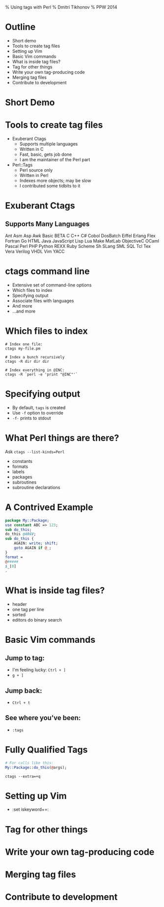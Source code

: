 % Using tags with Perl
% Dmitri Tikhonov
% PPW 2014

# Outline

- Short demo
- Tools to create tag files
- Setting up Vim
- Basic Vim commands
- What is inside tag files?
- Tag for other things
- Write your own tag-producing code
- Merging tag files
- Contribute to development

# Short Demo

# Tools to create tag files

- Exuberant Ctags
    - Supports multiple languages
    - Written in C
    - Fast, basic, gets job done
    - I am the maintainer of the Perl part
- Perl::Tags
    - Perl source only
    - Written in Perl
    - Indexes more objects; may be slow
    - I contributed some tidbits to it

# Exuberant Ctags

## Supports Many Languages

Ant Asm Asp Awk Basic BETA C C++ C# Cobol DosBatch Eiffel Erlang Flex
Fortran Go HTML Java JavaScript Lisp Lua Make MatLab ObjectiveC OCaml
Pascal Perl PHP Python REXX Ruby Scheme Sh SLang SML SQL Tcl Tex Vera
Verilog VHDL Vim YACC

# ctags command line

- Extensive set of command-line options
- Which files to index
- Specifying output
- Associate files with languages
- And more
- ...and more

# Which files to index

~~~
# Index one file:
ctags my-file.pm

# Index a bunch recursively
ctags -R dir dir dir

# Index everything in @INC:
ctags -R `perl -e 'print "@INC"'`
~~~

# Specifying output

- By default, `tags` is created
- Use `-f` option to override
- `-f-` prints to stdout

# What Perl things are there?

Ask `ctags --list-kinds=Perl`

- constants
- formats
- labels
- packages
- subroutines
- subroutine declarations

# A Contrived Example

~~~perl
package My::Package;
use constant ABC => 123;
sub do_this;
do_this @ARGV;
sub do_this {
    AGAIN: write; shift;
    goto AGAIN if @_;
}
format =
@#####
$_[0]
.
~~~

# What is inside tag files?

- header
- one tag per line
- sorted
- editors do binary search

# Basic Vim commands

## Jump to tag:

- I'm feeling lucky: `Ctrl + ]`
- `g + ]`

## Jump back:
- `Ctrl + t`

## See where you've been:

- `:tags`

# Fully Qualified Tags

~~~perl
# For calls like this:
My::Package::do_this(@args);
~~~

`ctags --extra=+q`

# Setting up Vim

- :set iskeyword+=:

# Tag for other things

# Write your own tag-producing code

# Merging tag files

# Contribute to development
